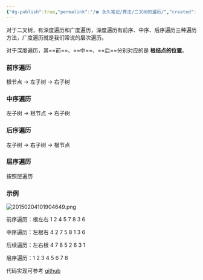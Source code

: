 ```yaml
---
{"dg-publish":true,"permalink":"/🍀 永久笔记/算法/二叉树的遍历/","created":"2023/03/07 10:47:22","updated":"2023/03/07 13:15:42"}
---
```



对于二叉树，有深度遍历和广度遍历，深度遍历有前序、中序、后序遍历三种遍历方法，广度遍历就是我们常说的层次遍历。

对于深度遍历，其==前==、==中==、==后==分别对应的是 **根结点的位置**。

### 前序遍历

根节点 -> 左子树 -> 右子树

### 中序遍历

左子树 -> 根节点 -> 右子树

### 后序遍历

左子树 -> 右子树 -> 根节点

### 层序遍历

按照层遍历

### 示例

![20150204101904649.png](/img/user/Resources/Images/20150204101904649.png)

前序遍历：根左右 1 2 4 5 7 8 3 6 

中序遍历：左根右 4 2 7 5 8 1 3 6

后续遍历：左右根 4 7 8 5 2 6 3 1

层序遍历：1 2 3  4  5  6 7 8 

代码实现可参考 [github](https://github.com/Gonglja/learn-codes/blob/master/005_binary_tree/main.cpp)
